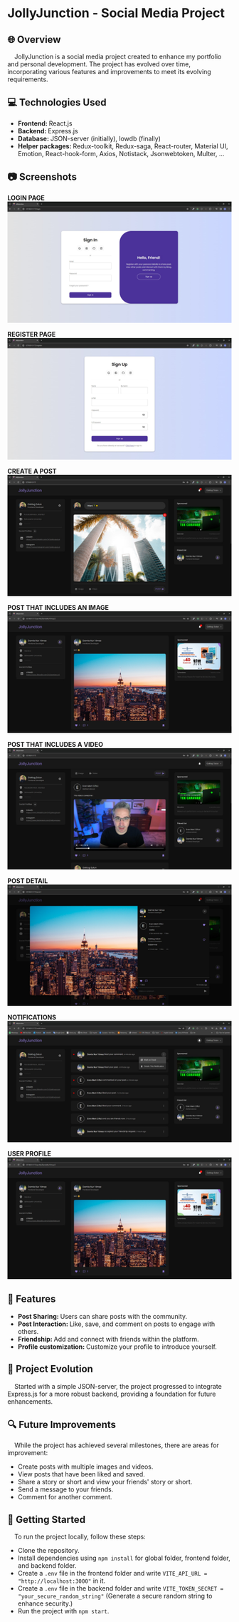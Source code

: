 <h1> JollyJunction - Social Media Project </h1>

<h2> 🌐 Overview </h2>
<p>&nbsp;&nbsp;&nbsp; JollyJunction is a social media project created to enhance my portfolio and personal development. The project has evolved over time, incorporating various features and improvements to meet its evolving requirements.</p>

<h2> 💻 Technologies Used </h2>

* <strong> Frontend: </strong> React.js
* <strong> Backend: </strong> Express.js
* <strong> Database: </strong> JSON-server (initially), lowdb (finally)
* <strong> Helper packages: </strong> Redux-toolkit, Redux-saga, React-router, Material UI, Emotion, React-hook-form, Axios, Notistack, Jsonwebtoken, Multer, ...

<h2> 📷 Screenshots </h2>
<strong> LOGIN PAGE </strong>
<img src="./images/login.jpeg" /> 
<br />

<strong> REGISTER PAGE </strong>
<img src="./images/register.jpeg" /> 
<br />

<strong> CREATE A POST </strong>
<img src="./images/create-post.jpeg" /> 
<br />

<strong> POST THAT INCLUDES AN IMAGE </strong>
<img src="./images/image-post.jpeg" /> 
<br />

<strong> POST THAT INCLUDES A VIDEO </strong>
<img src="./images/video-post.jpeg" /> 
<br />

<strong> POST DETAIL </strong>
<img src="./images/post-detail.jpeg" /> 
<br />

<strong> NOTIFICATIONS </strong>
<img src="./images/notifications.jpeg" /> 
<br />

<strong> USER PROFILE </strong>
<img src="./images/user-profile.jpeg" /> 
<br />

<h2> 🚀 Features </h2>

* <strong> Post Sharing: </strong> Users can share posts with the community.
* <strong> Post Interaction: </strong> Like, save, and comment on posts to engage with others.
* <strong> Friendship: </strong> Add and connect with friends within the platform.
* <strong> Profile customization: </strong> Customize your profile to introduce yourself.
 
<h2> 🔄 Project Evolution </h2>
<p>&nbsp;&nbsp;&nbsp; Started with a simple JSON-server, the project progressed to integrate Express.js for a more robust backend, providing a foundation for future enhancements.</p>

<h2> 🔍 Future Improvements </h2>
<p>&nbsp;&nbsp;&nbsp; While the project has achieved several milestones, there are areas for improvement: </p>

* Create posts with multiple images and videos.
* View posts that have been liked and saved.
* Share a story or short and view your friends' story or short.
* Send a message to your friends.
* Comment for another comment.

<h2> 🏁 Getting Started </h2>
<p>&nbsp;&nbsp;&nbsp; To run the project locally, follow these steps: </p>

* Clone the repository.
* Install dependencies using <code>npm install</code> for global folder, frontend folder, and backend folder.
* Create a <code>.env</code> file in the frontend folder and write <code>VITE_API_URL = "http://localhost:3000"</code> in it.
* Create a <code>.env</code> file in the backend folder and write <code>VITE_TOKEN_SECRET = "your_secure_random_string"</code> (Generate a secure random string to enhance security.)
* Run the project with <code>npm start</code>.

